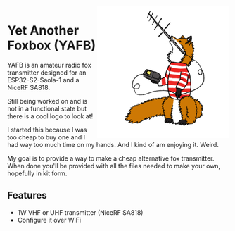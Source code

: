 <img src="YAFB_logo.png" alt="logo" width="300" height="300" align="right" />

# Yet Another Foxbox (YAFB)
YAFB is an amateur radio fox transmitter designed for an ESP32-S2-Saola-1 and a NiceRF SA818.

Still being worked on and is not in a functional state but there is a cool logo to look at!

I started this because I was too cheap to buy one and I had way too much time on my hands. And I kind of am enjoying it. Weird. 

My goal is to provide a way to make a cheap alternative fox transmitter. When done you'll be provided with all the files needed to make your own, hopefully in kit form.

## Features
* 1W VHF or UHF transmitter (NiceRF SA818)
* Configure it over WiFi
